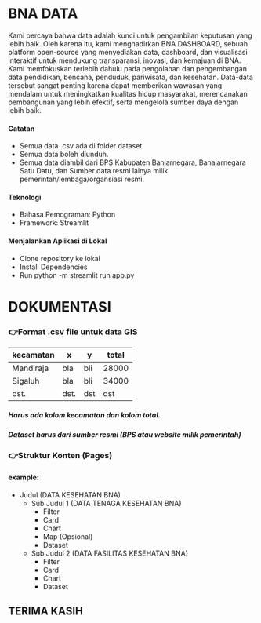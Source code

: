 # BNA DATA
Kami percaya bahwa data adalah kunci untuk pengambilan keputusan yang lebih baik. Oleh karena itu, kami menghadirkan BNA DASHBOARD, sebuah platform open-source yang menyediakan data, dashboard, dan visualisasi interaktif untuk mendukung transparansi, inovasi, dan kemajuan di BNA. Kami memfokuskan terlebih dahulu pada pengolahan dan pengembangan data pendidikan, bencana, penduduk, pariwisata, dan kesehatan. Data-data tersebut sangat penting karena dapat memberikan wawasan yang mendalam untuk meningkatkan kualitas hidup masyarakat, merencanakan pembangunan yang lebih efektif, serta mengelola sumber daya dengan lebih baik.

#### Catatan
- Semua data .csv ada di folder dataset.
- Semua data boleh diunduh.
- Semua data diambil dari BPS Kabupaten Banjarnegara, Banajarnegara Satu Datu, dan Sumber data resmi lainya milik pemerintah/lembaga/organsiasi resmi.

#### Teknologi
- Bahasa Pemograman: Python
- Framework: Streamlit
  
#### Menjalankan Aplikasi di Lokal
- Clone repository ke lokal
- Install Dependencies
- Run python -m streamlit run app.py

# DOKUMENTASI
### 👉Format .csv file untuk data GIS
| kecamatan  | x          | y          | total  |
|------------|------------|------------|--------|
| Mandiraja  | bla        | bli        | 28000  |
| Sigaluh    | bla        | bli        | 34000  |
| dst.       | dst.       | dst        | dst    |

##### Harus ada kolom kecamatan dan kolom total.
##### Dataset harus dari sumber resmi (BPS atau website milik pemerintah)

### 👉Struktur Konten (Pages)
#### example:
- Judul (DATA KESEHATAN BNA)
    - Sub Judul 1 (DATA TENAGA KESEHATAN BNA)
        - Filter
        - Card
        - Chart
        - Map (Opsional)
        - Dataset
    - Sub Judul 2 (DATA FASILITAS KESEHATAN BNA)
        - Filter
        - Card
        - Chart
        - Dataset
  
## TERIMA KASIH
